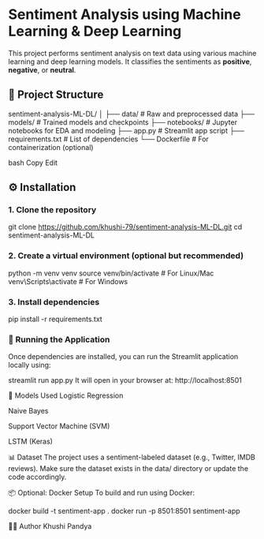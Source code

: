 # Sentiment Analysis using Machine Learning & Deep Learning

This project performs sentiment analysis on text data using various machine learning and deep learning models. It classifies the sentiments as **positive**, **negative**, or **neutral**.

## 📁 Project Structure

sentiment-analysis-ML-DL/
│
├── data/ # Raw and preprocessed data
├── models/ # Trained models and checkpoints
├── notebooks/ # Jupyter notebooks for EDA and modeling
├── app.py # Streamlit app script
├── requirements.txt # List of dependencies
└── Dockerfile # For containerization (optional)

bash
Copy
Edit

## ⚙️ Installation

### 1. Clone the repository
git clone https://github.com/khushi-79/sentiment-analysis-ML-DL.git
cd sentiment-analysis-ML-DL

### 2. Create a virtual environment (optional but recommended)
python -m venv venv
source venv/bin/activate  # For Linux/Mac
venv\Scripts\activate     # For Windows

### 3. Install dependencies
pip install -r requirements.txt

### 🚀 Running the Application
Once dependencies are installed, you can run the Streamlit application locally using:

streamlit run app.py
It will open in your browser at: http://localhost:8501

🧠 Models Used
Logistic Regression

Naive Bayes

Support Vector Machine (SVM)

LSTM (Keras)

📊 Dataset
The project uses a sentiment-labeled dataset (e.g., Twitter, IMDB reviews). Make sure the dataset exists in the data/ directory or update the code accordingly.

📦 Optional: Docker Setup
To build and run using Docker:

docker build -t sentiment-app .
docker run -p 8501:8501 sentiment-app

🙋‍♀️ Author
Khushi Pandya